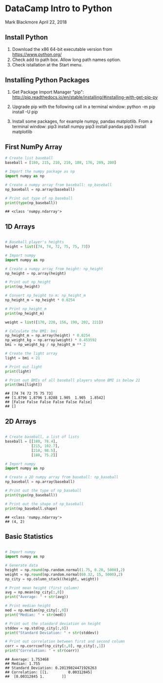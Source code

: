 DataCamp Intro to Python
================
Mark Blackmore
April 22, 2018

Install Python
--------------

1.  Download the x86 64-bit executable version from <https://www.python.org/>
2.  Check add to path box. Allow long path names option.
3.  Check istallation at the Start menu.

Installing Python Packages
--------------------------

1.  Get Package Import Manager "pip": <http://pip.readthedocs.io/en/stable/installing/#installing-with-get-pip-py>

2.  Upgrade pip with the following call in a terminal window: python -m pip install -U pip

3.  Install some packages, for example numpy, pandas matplotlib. From a terminal window: pip3 install numpy pip3 install pandas pip3 install matplotlib

First NumPy Array
-----------------

``` python
# Create list baseball
baseball = [180, 215, 210, 210, 188, 176, 209, 200]

# Import the numpy package as np
import numpy as np

# Create a numpy array from baseball: np_baseball
np_baseball = np.array(baseball)

# Print out type of np_baseball
print(type(np_baseball))
```

    ## <class 'numpy.ndarray'>

1D Arrays
---------

``` python

# Baseball player's heights
height = list([74, 74, 72, 75, 75, 73])

# Import numpy
import numpy as np

# Create a numpy array from height: np_height
np_height = np.array(height)

# Print out np_height
print(np_height)

# Convert np_height to m: np_height_m
np_height_m = np_height * 0.0254

# Print np_height_m
print(np_height_m)

weight = list([170, 220, 156, 190, 202, 221])

# Calculate the BMI: bmi
np_height_m = np.array(height) * 0.0254
np_weight_kg = np.array(weight) * 0.453592
bmi = np_weight_kg / np_height_m ** 2

# Create the light array
light = bmi < 21

# Print out light
print(light)

# Print out BMIs of all baseball players whose BMI is below 21
print(bmi[light])
```

    ## [74 74 72 75 75 73]
    ## [1.8796 1.8796 1.8288 1.905  1.905  1.8542]
    ## [False False False False False False]
    ## []

2D Arrays
---------

``` python

# Create baseball, a list of lists
baseball = [[180, 78.4],
            [215, 102.7],
            [210, 98.5],
            [188, 75.2]]

# Import numpy
import numpy as np

# Create a 2D numpy array from baseball: np_baseball
np_baseball = np.array(baseball)

# Print out the type of np_baseball
print(type(np_baseball))

# Print out the shape of np_baseball
print(np_baseball.shape)
```

    ## <class 'numpy.ndarray'>
    ## (4, 2)

Basic Statistics
----------------

``` python

# Import numpy
import numpy as np

# Generate data
height = np.round(np.random.normal(1.75, 0.20, 5000),2)
weight = np.round(np.random.normal(60.32, 15, 5000),2)
np_city = np.column_stack((height, weight))

# Print mean height (first column)
avg = np.mean(np_city[:,0])
print("Average: " + str(avg))

# Print median height
med = np.median(np_city[:,0])
print("Median: " + str(med))

# Print out the standard deviation on height
stddev = np.std(np_city[:,0])
print("Standard Deviation: " + str(stddev))

# Print out correlation between first and second column
corr = np.corrcoef(np_city[:,0], np_city[:,1])
print("Correlation: " + str(corr))
```

    ## Average: 1.753468
    ## Median: 1.755
    ## Standard Deviation: 0.20139824471926263
    ## Correlation: [[1.         0.00312845]
    ##  [0.00312845 1.        ]]
